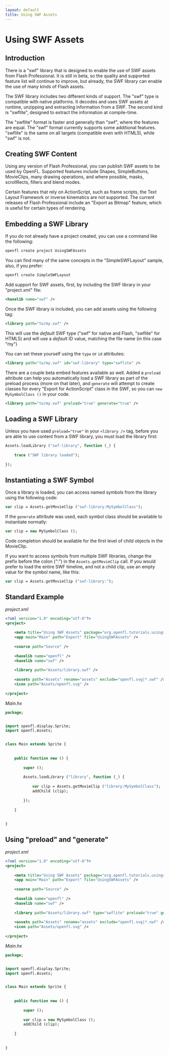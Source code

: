 ```yaml
---
layout: default
title: Using SWF Assets
---
```


# Using SWF Assets

## Introduction

There is a "swf" library that is designed to enable the use of SWF assets from Flash Professional. It is still in beta, so the quality and supported feature list will continue to improve, but already, the SWF library can enable the use of many kinds of Flash assets.

The SWF library includes two different kinds of support. The "swf" type is compatible with native platforms. It decodes and uses SWF assets at runtime, unzipping and extracting information from a SWF. The second kind is "swflite", designed to extract the information at compile-time.

The "swflite" format is faster and generally than "swf", where the features are equal. The "swf" format currently supports some additional features. "swflite" is the same on all targets (compatible even with HTML5), while "swf" is not.

## Creating SWF Content

Using any version of Flash Professional, you can publish SWF assets to be used by OpenFL. Supported features include Shapes, SimpleButtons, MovieClips, many drawing operations, and where possible, masks, scrollRects, filters and blend modes.

Certain features that rely on ActionScript, such as frame scripts, the Text Layout Framework or inverse kinematics are not supported. The current releases of Flash Professional include an "Export as Bitmap" feature, which is useful for certain types of rendering.

## Embedding a SWF Library

If you do not already have a project created, you can use a command like the following:

```bash
openfl create project UsingSWFAssets
```

You can find many of the same concepts in the "SimpleSWFLayout" sample, also, if you prefer:

```bash
openfl create SimpleSWFLayout
```

Add support for SWF assets, first, by including the SWF library in your "project.xml" file:

```xml
<haxelib name="swf" />
```

Once the SWF library is included, you can add assets using the following tag:

```xml
<library path="to/my.swf" />
```

This will use the _default_ SWF type ("swf" for native and Flash, "swflite" for HTML5) and will use a _default_ ID value, matching the file name (in this case "my")

You can set these yourself using the `type` or `id` attributes:

```xml
<library path="to/my.swf" id="swf-library" type="swflite" />
```

There are a couple beta embed features available as well. Added a `preload` attribute can help you automatically load a SWF library as part of the preload process (more on that later), and `generate` will attempt to create classes for every "Export for ActionScript" class in the SWF, so you can `new MySymbolClass ()` in your code.

```xml
<library path="to/my.swf" preload="true" generate="true" />
```

## Loading a SWF Library

Unless you have used `preload="true"` in your `<library />` tag, before you are able to use content from a SWF library, you must load the library first:

```haxe
Assets.loadLibrary ("swf-library", function (_) {
	
	trace ("SWF library loaded");
	
});
```

## Instantiating a SWF Symbol

Once a library is loaded, you can access named symbols from the library using the following code:

```haxe
var clip = Assets.getMovieClip ("swf-library:MySymbolClass");
```

If the `generate` attribute was used, each symbol class should be available to instantiate normally:

```haxe
var clip = new MySymbolClass ();
```

Code completion should be available for the first level of child objects in the MovieClip.

If you want to access symbols from multiple SWF libraries, change the prefix before the colon (":") in the `Assets.getMovieClip` call. If you would prefer to load the entire SWF timeline, and not a child clip, use an empty value for the symbol name, like this:

```haxe
var clip = Assets.getMovieClip ("swf-library:");
```

## Standard Example

_project.xml_

```xml
<?xml version="1.0" encoding="utf-8"?>
<project>
	
	<meta title="Using SWF Assets" package="org.openfl.tutorials.usingswfassets" version="1.0.0" company="OpenFL" />
	<app main="Main" path="Export" file="UsingSWFAssets" />
	
	<source path="Source" />
	
	<haxelib name="openfl" />
	<haxelib name="swf" />
	
	<library path="Assets/library.swf" />
	
	<assets path="Assets" rename="assets" exclude="openfl.svg|*.swf" />
	<icon path="Assets/openfl.svg" />
	
</project>
```

_Main.hx_

```haxe
package;


import openfl.display.Sprite;
import openfl.Assets;


class Main extends Sprite {
	
	
	public function new () {
		
		super ();
		
		Assets.loadLibrary ("library", function (_) {
			
			var clip = Assets.getMovieClip ("library:MySymbolClass");
			addChild (clip);
			
		});
		
	}
	
	
}
```

## Using "preload" and "generate"

_project.xml_

```xml
<?xml version="1.0" encoding="utf-8"?>
<project>
	
	<meta title="Using SWF Assets" package="org.openfl.tutorials.usingswfassets" version="1.0.0" company="OpenFL" />
	<app main="Main" path="Export" file="UsingSWFAssets" />
	
	<source path="Source" />
	
	<haxelib name="openfl" />
	<haxelib name="swf" />
	
	<library path="Assets/library.swf" type="swflite" preload="true" generate="true" />
	
	<assets path="Assets" rename="assets" exclude="openfl.svg|*.swf" />
	<icon path="Assets/openfl.svg" />
	
</project>
```

_Main.hx_

```haxe
package;


import openfl.display.Sprite;
import openfl.Assets;


class Main extends Sprite {
	
	
	public function new () {
		
		super ();
		
		var clip = new MySymbolClass ();
		addChild (clip);
		
	}
	
	
}
```
